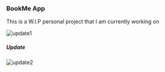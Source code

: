 ### BookMe App

This is a W.I.P personal project that I am currently working on

![update1](https://user-images.githubusercontent.com/77041330/120427869-4c2d7600-c3a5-11eb-9e79-6f46505a6c00.gif)


##### Update
![update2](https://user-images.githubusercontent.com/77041330/120429899-c14e7a80-c3a8-11eb-8161-c57619321fa5.gif)
